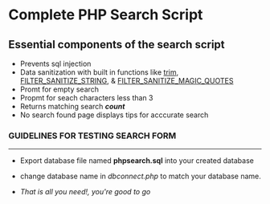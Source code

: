 # Complete PHP Search Script

## Essential components of the search script

- Prevents sql injection
- Data sanitization with built in functions like [trim](https://www.w3schools.com/php7/func_string_trim.asp "Visit w3schools to learn more"), [FILTER_SANITIZE_STRING](https://www.w3schools.com/php7/filter_sanitize_string.asp "Removes unecessay tags and characters from search term"), & [FILTER_SANITIZE_MAGIC_QUOTES](https://www.w3schools.com/php7/filter_sanitize_magic_quotes.asp "Removes quotes, adds backslashes to escape harmful input")
- Promt for empty search
- Propmt for seach characters less than 3
- Returns matching search **_count_**
- No search found page displays tips for acccurate search

### GUIDELINES FOR TESTING SEARCH FORM

---

- Export database file named **phpsearch.sql** into your created database
- change database name in _dbconnect.php_ to match your database name.

- _That is all you need!, you're good to go_
